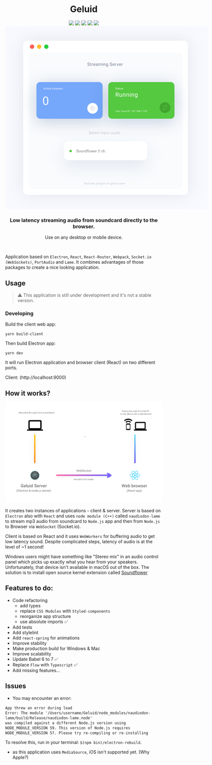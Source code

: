 <div align="center">
  <h1>Geluid</h1>

  <img src="https://img.shields.io/github/issues/kulek1/geluid.svg?style=flat-square" />
  <img src="https://img.shields.io/david/dev/kulek1/geluid.svg?style=flat-square" />
  <img src="https://img.shields.io/github/license/kulek1/geluid.svg?color=%2344cc12%3B&style=flat-square" />
  <img src="https://img.shields.io/github/package-json/v/kulek1/geluid.svg?style=flat-square" />
  <img src="https://img.shields.io/github/package-json/dependency-version/kulek1/geluid/react.svg?style=flat-square" />
  <br/>
  <img src="https://raw.githubusercontent.com/kulek1/readmeimages/master/geluid.png" style="max-width: 650px"/>
  <h3>Low latency streaming audio from soundcard directly to the browser.</h3>
  <p>Use on any desktop or mobile device.</p>
</div>

<br/>

Application based on `Electron`, `React`, `React-Router`, `Webpack`, `Socket.io (WebSockets)`, `PortAudio` and `Lame`.
It combines advantages of those packages to create a nice looking application.

## Usage

> :warning: This application is still under development and it's not a stable version.

### Developing

Build the client web app:

```
yarn build-client
```

Then build Electron app:

```
yarn dev
```

It will run Electron application and browser client (React) on two different ports.

Client: (http://localhost:9000)

## How it works?

<div align="center">
  <img src="https://raw.githubusercontent.com/kulek1/readmeimages/master/geluid-how-it-works.png" />
</div>

It creates two instances of applications - client & server.
Server is based on `Electron` also with `React` and uses `node module (C++)` called `naudiodon-lame` to stream mp3 audio from soundcard to `Node.js` app and then from `Node.js` to Browser via `WebSocket` (Socket.io).

Client is based on React and it uses `WebWorkers` for buffering audio to get low latency sound.
Despite complicated steps, latency of audio is at the level of ~1 second!

Windows users might have something like "Stereo mix" in an audio control panel which picks up exactly what you hear from your speakers. Unfortunately, that device isn't available in macOS out of the box. The solution is to install open source kernel extension called [Soundflower](https://rogueamoeba.com/freebies/soundflower/)

## Features to do:

- Code refactoring
  - add types
  - replace `CSS Modules` with `Styled-components`
  - reorganize app structure
  - use absolute imports ✅
- Add tests
- Add stylelint
- Add `react-spring` for animations
- Improve stability
- Make production build for Windows & Mac
- Improve scalability
- Update Babel 6 to 7 ✅
- Replace `Flow` with `Typescript` ✅
- Add missing features...

## Issues

- You may encounter an error:

```
App threw an error during load
Error: The module '/Users/username/Geluid/node_modules/naudiodon-lame/build/Release/naudiodon-lame.node'
was compiled against a different Node.js version using
NODE_MODULE_VERSION 59. This version of Node.js requires
NODE_MODULE_VERSION 57. Please try re-compiling or re-installing
```

To resolve this, run in your terminal: `$(npm bin)/electron-rebuild`.

- as this application uses `MediaSource`, iOS isn't supported yet. (Why Apple?)
